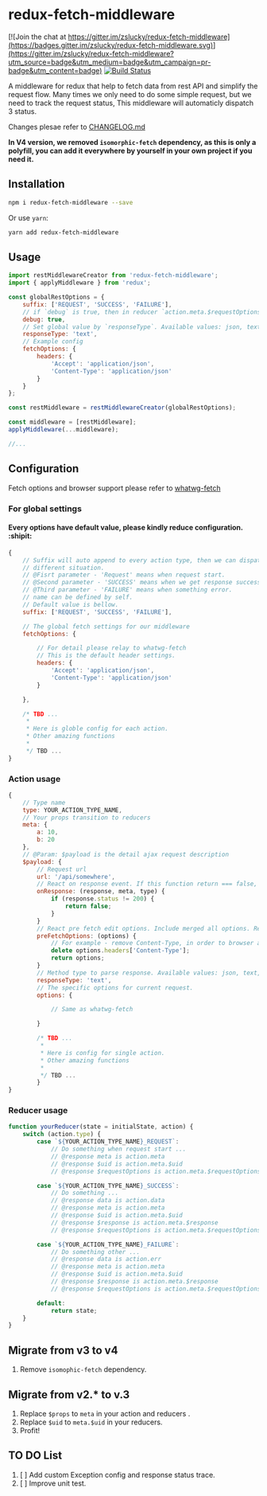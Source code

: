 # redux-fetch-middleware

[![Join the chat at https://gitter.im/zslucky/redux-fetch-middleware](https://badges.gitter.im/zslucky/redux-fetch-middleware.svg)](https://gitter.im/zslucky/redux-fetch-middleware?utm_source=badge&utm_medium=badge&utm_campaign=pr-badge&utm_content=badge)
[![Build Status](https://travis-ci.org/zslucky/redux-fetch-middleware.svg?branch=master)](https://travis-ci.org/zslucky/redux-fetch-middleware)

A middleware for redux that help to fetch data from rest API and simplify the request flow.
Many times we only need to do some simple request, but we need to track the request status,
This middleware will automaticly dispatch 3 status.

Changes plesae refer to [CHANGELOG.md](./CHANGELOG.md)

**In V4 version, we removed `isomorphic-fetch` dependency, as this is only a polyfill, you can add it everywhere by yourself in your own project if you need it.**

## Installation

```sh
npm i redux-fetch-middleware --save
```
Or use `yarn`:
```sh
yarn add redux-fetch-middleware
```

## Usage

```javascript
import restMiddlewareCreator from 'redux-fetch-middleware';
import { applyMiddleware } from 'redux';

const globalRestOptions = {
    suffix: ['REQUEST', 'SUCCESS', 'FAILURE'],
    // if `debug` is true, then in reducer `action.meta.$requestOptions`
    debug: true,
    // Set global value by `responseType`. Available values: json, text, formData, blob, arrayBuffer (fetch methods). Default: json
    responseType: 'text',
    // Example config
    fetchOptions: {
        headers: {
            'Accept': 'application/json',
            'Content-Type': 'application/json'
        }
    }
};

const restMiddleware = restMiddlewareCreator(globalRestOptions);

const middleware = [restMiddleware];
applyMiddleware(...middleware);

//...
```

## Configuration
Fetch options and browser support please refer to [whatwg-fetch](https://www.npmjs.com/package/whatwg-fetch)

### For global settings

#### Every options have default value, please kindly reduce configuration. :shipit:

```javascript
{
    // Suffix will auto append to every action type, then we can dispatch
    // different situation.
    // @Fisrt parameter - 'Request' means when request start.
    // @Second parameter - 'SUCCESS' means when we get response successfully.
    // @Third parameter - 'FAILURE' means when something error.
    // name can be defined by self.
    // Default value is bellow.
    suffix: ['REQUEST', 'SUCCESS', 'FAILURE'],

    // The global fetch settings for our middleware
    fetchOptions: {

        // For detail please relay to whatwg-fetch
        // This is the default header settings.
        headers: {
            'Accept': 'application/json',
            'Content-Type': 'application/json'
        }

    },

    /* TBD ...
     *
     * Here is globle config for each action.
     * Other amazing functions
     *
     */ TBD ...
}

```
### Action usage

```javascript
{
    // Type name
    type: YOUR_ACTION_TYPE_NAME,
    // Your props transition to reducers
    meta: {
        a: 10,
        b: 20
    },
    // @Param: $payload is the detail ajax request description
    $payload: {
        // Request url
        url: '/api/somewhere',
        // React on response event. If this function return === false, then to SUCCESS reducer data = null
        onResponse: (response, meta, type) {
            if (response.status != 200) {
                return false;
            }
        }
        // React pre fetch edit options. Include merged all options. Return the last options.
        preFetchOptions: (options) {
            // For example - remove Content-Type, in order to browser auto detect and auto write Content-Type value (Required to send file).
            delete options.headers['Content-Type'];
            return options;
        }
        // Method type to parse response. Available values: json, text, formData, blob, arrayBuffer (fetch methods). Default: json
        responseType: 'text',
        // The specific options for current request.
        options: {

            // Same as whatwg-fetch

        }

        /* TBD ...
         *
         * Here is config for single action.
         * Other amazing functions
         *
         */ TBD ...
        }
}
```

### Reducer usage
```javascript
function yourReducer(state = initialState, action) {
    switch (action.type) {
        case `${YOUR_ACTION_TYPE_NAME}_REQUEST`:
            // Do something when request start ...
            // @response meta is action.meta
            // @response $uid is action.meta.$uid
            // @response $requestOptions is action.meta.$requestOptions (if in config set `debug` is true)

        case `${YOUR_ACTION_TYPE_NAME}_SUCCESS`:
            // Do something ...
            // @response data is action.data
            // @response meta is action.meta
            // @response $uid is action.meta.$uid
            // @response $response is action.meta.$response
            // @response $requestOptions is action.meta.$requestOptions (if in config set `debug` is true)

        case `${YOUR_ACTION_TYPE_NAME}_FAILURE`:
            // Do something other ...
            // @response data is action.err
            // @response meta is action.meta
            // @response $uid is action.meta.$uid
            // @response $response is action.meta.$response
            // @response $requestOptions is action.meta.$requestOptions (if in config set `debug` is true)

        default:
            return state;
    }
}
```
## Migrate from v3 to v4
1. Remove `isomophic-fetch` dependency.

## Migrate from v2.* to v.3
1. Replace `$props` to `meta` in your action and reducers .
2. Replace `$uid` to `meta.$uid` in your reducers.
3. Profit!

## TO DO List
1. [ ] Add custom Exception config and response status trace.
2. [ ] Improve unit test.
